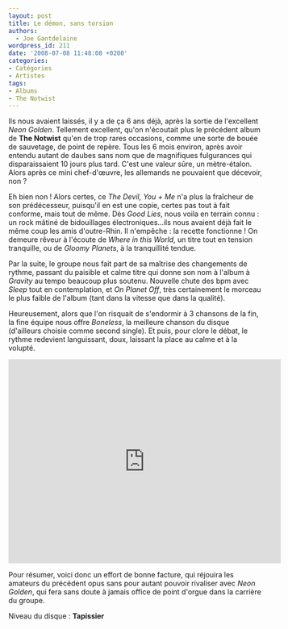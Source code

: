 ```yaml
---
layout: post
title: Le démon, sans torsion
authors:
  - Joe Gantdelaine
wordpress_id: 211
date: '2008-07-08 11:48:08 +0200'
categories:
- Catégories
- Artistes
tags:
- Albums
- The Notwist
---
```

Ils nous avaient laissés, il y a de ça 6 ans déjà, après la sortie de l'excellent *Neon Golden*. Tellement excellent, qu'on n'écoutait plus le précédent album de __The Notwist__ qu'en de trop rares occasions, comme une sorte de bouée de sauvetage, de point de repère. Tous les 6 mois environ, après avoir entendu autant de daubes sans nom que de magnifiques fulgurances qui disparaissaient 10 jours plus tard. C'est une valeur sûre, un mètre-étalon. Alors après ce mini chef-d'œuvre, les allemands ne pouvaient que décevoir, non ?

Eh bien non ! Alors certes, ce *The Devil, You + Me* n'a plus la fraîcheur de son prédécesseur, puisqu'il en est une copie, certes pas tout à fait conforme, mais tout de même. Dès *Good Lies*, nous voila en terrain connu : un rock mâtiné de bidouillages électroniques…ils nous avaient déjà fait le même coup les amis d'outre-Rhin. Il n'empêche : la recette fonctionne ! On demeure rêveur à l'écoute de *Where in this World*, un titre tout en tension tranquille, ou de *Gloomy Planets*, à la tranquillité tendue.

Par la suite, le groupe nous fait part de sa maîtrise des changements de rythme, passant du paisible et calme titre qui donne son nom à l'album à *Gravity* au tempo beaucoup plus soutenu. Nouvelle chute des bpm avec *Sleep* tout en contemplation, et *On Planet Off*, très certainement le morceau le plus faible de l'album (tant dans la vitesse que dans la qualité).

Heureusement, alors que l'on risquait de s'endormir à 3 chansons de la fin, la fine équipe nous offre *Boneless*, la meilleure chanson du disque (d'ailleurs choisie comme second single). Et puis, pour clore le débat, le rythme redevient languissant, doux, laissant la place au calme et à la volupté.

<iframe src="http://player.vimeo.com/video/7958945?title=0&byline=0&portrait=0&color=C2A966" width="540" height="405" frameborder="0"></iframe>

Pour résumer, voici donc un effort de bonne facture, qui réjouira les amateurs du précédent opus sans pour autant pouvoir rivaliser avec *Neon Golden*, qui fera sans doute à jamais office de point d'orgue dans la carrière du groupe.

Niveau du disque : __Tapissier__
